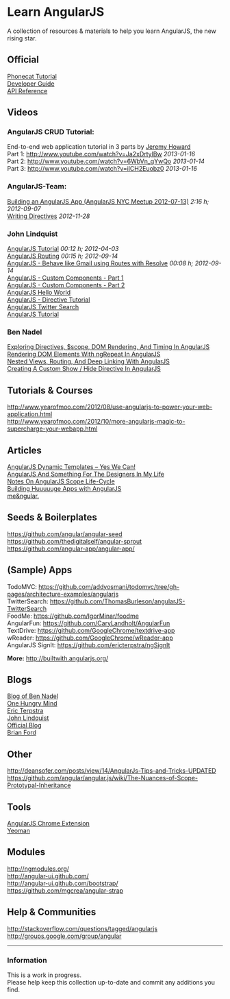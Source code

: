 # Learn AngularJS
A collection of resources & materials to help you learn AngularJS, the new rising star.


## Official
[Phonecat Tutorial](http://docs.angularjs.org/tutorial)  
[Developer Guide](http://docs.angularjs.org/guide/)  
[API Reference](http://docs.angularjs.org/api/)  


## Videos


### AngularJS CRUD Tutorial:
End-to-end web application tutorial in 3 parts by [Jeremy Howard](http://jphoward.wordpress.com/)  
Part 1: http://www.youtube.com/watch?v=Ja2xDrtylBw *2013-01-16*  
Part 2: http://www.youtube.com/watch?v=6WbVn_gYwQo *2013-01-14*  
Part 3: http://www.youtube.com/watch?v=ilCH2Euobz0 *2013-01-16*    


### AngularJS-Team:
[Building an AngularJS App (AngularJS NYC Meetup 2012-07-13)](http://www.youtube.com/watch?v=GJey_oygU3Y) *2:16 h; 2012-09-07*  
[Writing Directives](http://www.youtube.com/watch?v=WqmeI5fZcho) *2012-11-28*


### John Lindquist
[AngularJS Tutorial](http://www.youtube.com/watch?v=WuiHuZq_cg4) *00:12 h; 2012-04-03*  
[AngularJS Routing](http://www.youtube.com/watch?v=5uhZCc0j9RY) *00:15 h; 2012-09-14*  
[AngularJS - Behave like Gmail using Routes with Resolve](http://www.youtube.com/watch?v=P6KITGRQujQ) *00:08 h; 2012-09-14*  
[AngularJS - Custom Components - Part 1](http://www.youtube.com/watch?v=A6wq16Ow5Ec)  
[AngularJS - Custom Components - Part 2](http://www.youtube.com/watch?v=nKJDHnXaKTY)  
[AngularJS Hello World](http://www.youtube.com/watch?v=uFTFsKmkQnQ)  
[AngularJS - Directive Tutorial](http://www.youtube.com/watch?v=Yg-R1gchccg)  
[AngularJS Twitter Search](http://www.youtube.com/watch?v=IRelx4-ISbs)  
[AngularJS Tutorial](http://www.youtube.com/watch?v=WuiHuZq_cg4)  


### Ben Nadel
[Exploring Directives, $scope, DOM Rendering, And Timing In AngularJS](http://www.bennadel.com/blog/2444-Exploring-Directives-scope-DOM-Rendering-And-Timing-In-AngularJS.htm)  
[Rendering DOM Elements With ngRepeat In AngularJS](http://www.bennadel.com/blog/2443-Rendering-DOM-Elements-With-ngRepeat-In-AngularJS.htm)  
[Nested Views, Routing, And Deep Linking With AngularJS](http://www.bennadel.com/blog/2441-Nested-Views-Routing-And-Deep-Linking-With-AngularJS.htm)  
[Creating A Custom Show / Hide Directive In AngularJS](http://www.bennadel.com/blog/2440-Creating-A-Custom-Show-Hide-Directive-In-AngularJS.htm)


## Tutorials & Courses
http://www.yearofmoo.com/2012/08/use-angularjs-to-power-your-web-application.html  
http://www.yearofmoo.com/2012/10/more-angularjs-magic-to-supercharge-your-webapp.html


## Articles
[AngularJS Dynamic Templates – Yes We Can!](http://onehungrymind.com/angularjs-dynamic-templates/)  
[AngularJS And Something For The Designers In My Life](http://onehungrymind.com/for-the-designers/)  
[Notes On AngularJS Scope Life-Cycle](http://onehungrymind.com/notes-on-angularjs-scope-life-cycle/)  
[Building Huuuuuge Apps with AngularJS](http://briantford.com/blog/huuuuuge-angular-apps.html)  
[me&ngular.](http://stephenplusplus.github.com/meangular/)


## Seeds & Boilerplates
https://github.com/angular/angular-seed  
https://github.com/thedigitalself/angular-sprout  
https://github.com/angular-app/angular-app/  


## (Sample) Apps
TodoMVC: https://github.com/addyosmani/todomvc/tree/gh-pages/architecture-examples/angularjs  
TwitterSearch: https://github.com/ThomasBurleson/angularJS-TwitterSearch  
FoodMe: https://github.com/IgorMinar/foodme  
AngularFun: https://github.com/CaryLandholt/AngularFun  
TextDrive: https://github.com/GoogleChrome/textdrive-app  
wReader: https://github.com/GoogleChrome/wReader-app  
AngularJS SignIt: https://github.com/ericterpstra/ngSignIt

**More:** http://builtwith.angularjs.org/



## Blogs
[Blog of Ben Nadel](http://www.bennadel.com/index.cfm)  
[One Hungry Mind](http://onehungrymind.com/)  
[Eric Terpstra](http://ericterpstra.com/)  
[John Lindquist](http://johnlindquist.com/)  
[Official Blog](http://blog.angularjs.org/)  
[Brian Ford](http://briantford.com/blog/)  

## Other
http://deansofer.com/posts/view/14/AngularJs-Tips-and-Tricks-UPDATED  
https://github.com/angular/angular.js/wiki/The-Nuances-of-Scope-Prototypal-Inheritance


## Tools
[AngularJS Chrome Extension](https://chrome.google.com/webstore/detail/angularjs-batarang/ighdmehidhipcmcojjgiloacoafjmpfk)  
[Yeoman](http://yeoman.io/)


## Modules
http://ngmodules.org/  
http://angular-ui.github.com/  
http://angular-ui.github.com/bootstrap/  
https://github.com/mgcrea/angular-strap  


## Help & Communities
http://stackoverflow.com/questions/tagged/angularjs  
http://groups.google.com/group/angular



---

### Information
This is a work in progress.  
Please help keep this collection up-to-date and commit any additions you find.
